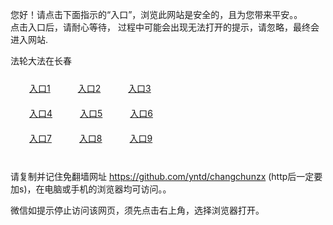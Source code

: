 您好！请点击下面指示的“入口”，浏览此网站是安全的，且为您带来平安。。 <br/>
点击入口后，请耐心等待， 过程中可能会出现无法打开的提示，请忽略，最终会进入网站. </br>

法轮大法在长春<br/>
<div style="padding:10px"><a style="margin:20px" target="_blank" href="https://d3si99o65h4n8l.cloudfront.net/2Qpsp?ffwbdszu" id="ccLink1" rel="nofollow">入口1</a> <a target="_blank" style="margin:20px" href="https://d3uo2hngb5j9sm.cloudfront.net/2Qpsp?xznksmc" id="ccLink2" rel="nofollow">入口2</a> <a style="margin:20px" target="_blank" href="https://d3hlo4nymfi0hw.cloudfront.net/2Qpsp?xlxpzak" id="ccLink3" rel="nofollow">入口3</a></div>

<div style="padding:10px" ><a style="margin:20px" target="_blank" href="https://d3si99o65h4n8l.cloudfront.net/2Qpsp?ffwbdszu" id="ccLink4" rel="nofollow">入口4</a> <a style="margin:20px" href="https://d3uo2hngb5j9sm.cloudfront.net/2Qpsp?xznksmc" target="_blank" id="ccLink5" rel="nofollow">入口5</a> <a style="margin:20px" href="https://d3hlo4nymfi0hw.cloudfront.net/2Qpsp?xlxpzak" target="_blank" id="ccLink6" rel="nofollow">入口6</a></div>

<div style="padding:10px"><a style="margin:20px" target="_blank" href="https://d3si99o65h4n8l.cloudfront.net/2Qpsp?ffwbdszu" id="ccLink7" rel="nofollow">入口7</a> <a style="margin:20px" href="https://d3uo2hngb5j9sm.cloudfront.net/2Qpsp?xznksmc" target="_blank" id="ccLink8" rel="nofollow">入口8</a> <a style="margin:20px" target="_blank" href="https://d3hlo4nymfi0hw.cloudfront.net/2Qpsp?xlxpzak" id="ccLink9" rel="nofollow">入口9</a></div>

<br/>



请复制并记住免翻墙网址 https://github.com/yntd/changchunzx (http后一定要加s)，在电脑或手机的浏览器均可访问。。<br/>

微信如提示停止访问该网页，须先点击右上角，选择浏览器打开。

